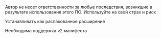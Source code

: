 Автор не несет ответственности за любые последствия, возникшие в результате использования этого ПО. Используйте на свой страх и риск

Устанавливать как распакованное расширение

Необходима поддержка v2 манифеста
